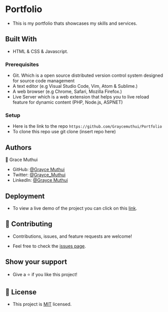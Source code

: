 # Portfolio

- This is my portfolio thats showcases my skills and services.

## Built With

- HTML & CSS & Javascript.

### Prerequisites

- Git. Which is a open source distributed version control system designed for source code management
- A text editor (e.g Visual Studio Code, Vim, Atom & Sublime.)
- A web browser (e.g Chrome, Safari, Mozilla Firefox.)
- Live Server which is a web extension that helps you to live reload feature for dynamic content (PHP, Node.js, ASPNET)

### Setup

- Here is the link to the repo `https://github.com/Graycemuthui/Portfolio`
- To clone this repo use git clone (insert repo here)

## Authors

👤 Grace Muthui

- GitHub: [@Grayce Muthui](https://github.com/Graycemuthui)
- Twitter: [@Grayce_Muthui](https://twitter.com/Grayce_Muthui)
- LinkedIn: [@Grayce Muthui](http://www.linkedin.com/in/grayce-muthui)

## Deployment

- To view a live demo of the project you can click on this [link](https://grayceemuthui.netlify.app).

## 🤝 Contributing

- Contributions, issues, and feature requests are welcome!

- Feel free to check the [issues page](https://github.com/Graycemuthui/Portfolio/issues).

## Show your support

- Give a ⭐️ if you like this project!

## 📝 License

- This project is [MIT](./MIT.md) licensed.

